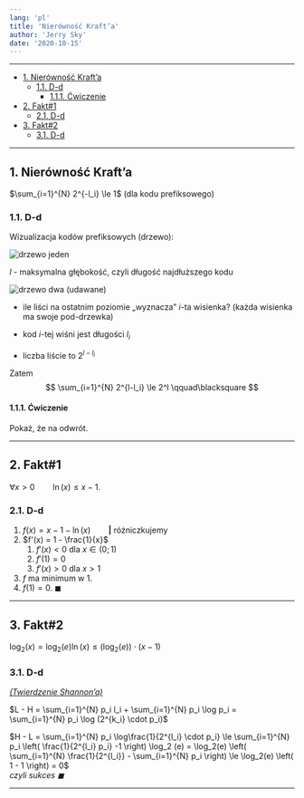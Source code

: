 ```yaml
---
lang: 'pl'
title: 'Nierówność Kraft’a'
author: 'Jerry Sky'
date: '2020-10-15'
---
```


---

- [1. Nierówność Kraft’a](#1-nierówność-krafta)
    - [1.1. D-d](#11-d-d)
        - [1.1.1. Ćwiczenie](#111-ćwiczenie)
- [2. Fakt#1](#2-fakt1)
    - [2.1. D-d](#21-d-d)
- [3. Fakt#2](#3-fakt2)
    - [3.1. D-d](#31-d-d)

---

## 1. Nierówność Kraft’a

$\sum_{i=1}^{N} 2^{-l_i} \le 1$ (dla kodu prefiksowego)

### 1.1. D-d

Wizualizacja kodów prefiksowych (drzewo):

![drzewo jeden](1.1.drzewo-kodów-prefiksowych-1.png)

$l$ - maksymalna głębokość, czyli długość najdłuższego kodu

![drzewo dwa (udawane)](1.1.drzewo-kodów-prefiksowych-2.png)

- ile liści na ostatnim poziomie „wyznacza” $i$-ta wisienka? (każda wisienka ma swoje pod-drzewka)

- kod $i$-tej wiśni jest długości $l_i$

- liczba liście to $2^{l-l_i}$

Zatem
$$
\sum_{i=1}^{N} 2^{l-l_i} \le 2^l \qquad\blacksquare
$$

#### 1.1.1. Ćwiczenie
Pokaż, że na odwrót.

---

## 2. Fakt#1

$\forall x>0 \qquad \ln(x) \le x-1$.

### 2.1. D-d

1. $f(x) = x-1-\ln(x) \qquad \boldsymbol| \text{ różniczkujemy}$
2. $f'(x) = 1 - \frac{1}{x}$
    1. $f'(x) < 0$ dla $x \in (0;1)$
    2. $f'(1) = 0$
    3. $f'(x) > 0$ dla $x > 1$
3. $f$ ma minimum w $1$.
4. $f(1) = 0$. $\blacksquare$

---

## 3. Fakt#2

$\log_2(x) = \log_2(e) \ln(x) \le (\log_2(e)) \cdot (x-1)$

### 3.1. D-d
*[(Twierdzenie Shannon’a)](twierdzenie-shannona.md)*

$L - H = \sum_{i=1}^{N} p_i l_i + \sum_{i=1}^{N} p_i \log p_i = \sum_{i=1}^{N} p_i \log (2^{k_i} \cdot p_i)$

$H - L = \sum_{i=1}^{N} p_i \log\frac{1}{2^{l_i} \cdot p_i} \le \sum_{i=1}^{N} p_i \left( \frac{1}{2^{l_i} p_i} -1 \right) \log_2 (e) = \log_2(e) \left( \sum_{i=1}^{N} \frac{1}{2^{l_i}} - \sum_{i=1}^{N} p_i \right) \le \log_2(e) \left( 1 - 1 \right) = 0$\
*czyli sukces $\blacksquare$*

---
